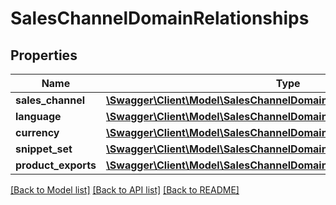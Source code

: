 # SalesChannelDomainRelationships

## Properties
Name | Type | Description | Notes
------------ | ------------- | ------------- | -------------
**sales_channel** | [**\Swagger\Client\Model\SalesChannelDomainRelationshipsSalesChannel**](SalesChannelDomainRelationshipsSalesChannel.md) |  | [optional] 
**language** | [**\Swagger\Client\Model\SalesChannelDomainRelationshipsLanguage**](SalesChannelDomainRelationshipsLanguage.md) |  | [optional] 
**currency** | [**\Swagger\Client\Model\SalesChannelDomainRelationshipsCurrency**](SalesChannelDomainRelationshipsCurrency.md) |  | [optional] 
**snippet_set** | [**\Swagger\Client\Model\SalesChannelDomainRelationshipsSnippetSet**](SalesChannelDomainRelationshipsSnippetSet.md) |  | [optional] 
**product_exports** | [**\Swagger\Client\Model\SalesChannelDomainRelationshipsProductExports**](SalesChannelDomainRelationshipsProductExports.md) |  | [optional] 

[[Back to Model list]](../../README.md#documentation-for-models) [[Back to API list]](../../README.md#documentation-for-api-endpoints) [[Back to README]](../../README.md)


